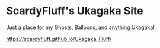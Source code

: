 # ScardyFluff's Ukagaka Site

Just a place for my Ghosts, Balloons, and anything Ukagaka!

https://scardyfluff.github.io/Ukagaka_Fluff/
